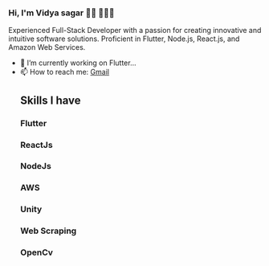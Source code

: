 ### Hi, I'm Vidya sagar 👋🏼 👨🏻‍💻

Experienced Full-Stack Developer with a passion for creating innovative and intuitive software solutions. Proficient in Flutter, Node.js, React.js, and Amazon Web Services.

- 🔭 I’m currently working on Flutter...
- 📫 How to reach me: [Gmail](mavuduru.123.sagar@gmail.com)
  ## Skills I have 
     ### Flutter
     ### ReactJs
     ### NodeJs
     ### AWS
     ### Unity
     ### Web Scraping
     ### OpenCv
     
